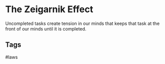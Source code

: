 # The Zeigarnik Effect

Uncompleted tasks create tension in our minds that keeps that task at the front of our minds until it is completed. 

## Tags
#laws
